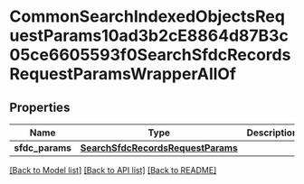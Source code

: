 # CommonSearchIndexedObjectsRequestParams10ad3b2cE8864d87B3c05ce6605593f0SearchSfdcRecordsRequestParamsWrapperAllOf


## Properties
Name | Type | Description | Notes
------------ | ------------- | ------------- | -------------
**sfdc_params** | [**SearchSfdcRecordsRequestParams**](SearchSfdcRecordsRequestParams.md) |  | [optional] 

[[Back to Model list]](../README.md#documentation-for-models) [[Back to API list]](../README.md#documentation-for-api-endpoints) [[Back to README]](../README.md)



